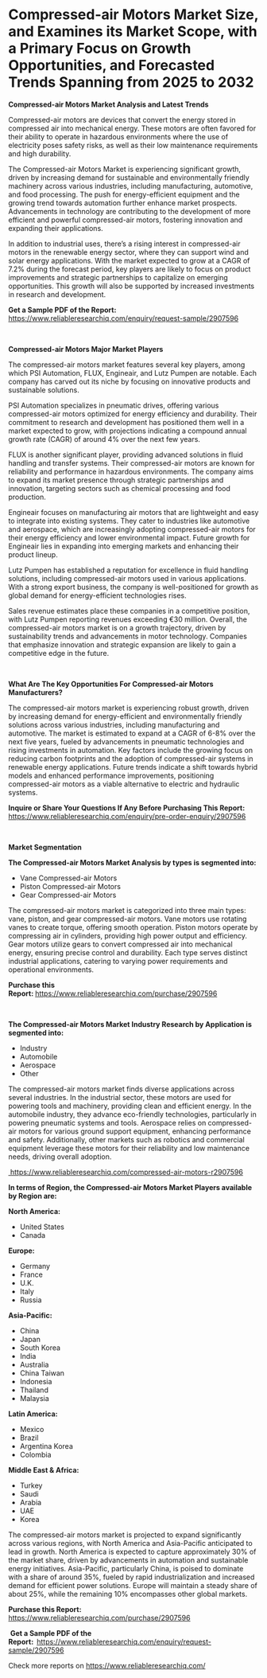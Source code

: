 <p><h1>Compressed-air Motors Market Size, and Examines its Market Scope, with a Primary Focus on Growth Opportunities, and Forecasted Trends Spanning from 2025 to 2032</h1></p><p><strong>Compressed-air Motors Market Analysis and Latest Trends</strong></p>
<p><p>Compressed-air motors are devices that convert the energy stored in compressed air into mechanical energy. These motors are often favored for their ability to operate in hazardous environments where the use of electricity poses safety risks, as well as their low maintenance requirements and high durability. </p><p>The Compressed-air Motors Market is experiencing significant growth, driven by increasing demand for sustainable and environmentally friendly machinery across various industries, including manufacturing, automotive, and food processing. The push for energy-efficient equipment and the growing trend towards automation further enhance market prospects. Advancements in technology are contributing to the development of more efficient and powerful compressed-air motors, fostering innovation and expanding their applications.</p><p>In addition to industrial uses, there’s a rising interest in compressed-air motors in the renewable energy sector, where they can support wind and solar energy applications. With the market expected to grow at a CAGR of 7.2% during the forecast period, key players are likely to focus on product improvements and strategic partnerships to capitalize on emerging opportunities. This growth will also be supported by increased investments in research and development.</p></p>
<p><strong>Get a Sample PDF of the Report:&nbsp;</strong> <a href="https://www.reliableresearchiq.com/enquiry/request-sample/2907596?utm_campaign=2927&utm_medium=2&utm_source=Github&utm_content=ia&utm_term=12032025&utm_id=compressed-air-motors">https://www.reliableresearchiq.com/enquiry/request-sample/2907596</a></p>
<p>&nbsp;</p>
<p><strong>Compressed-air Motors Major Market Players</strong></p>
<p><p>The compressed-air motors market features several key players, among which PSI Automation, FLUX, Engineair, and Lutz Pumpen are notable. Each company has carved out its niche by focusing on innovative products and sustainable solutions.</p><p>PSI Automation specializes in pneumatic drives, offering various compressed-air motors optimized for energy efficiency and durability. Their commitment to research and development has positioned them well in a market expected to grow, with projections indicating a compound annual growth rate (CAGR) of around 4% over the next few years.</p><p>FLUX is another significant player, providing advanced solutions in fluid handling and transfer systems. Their compressed-air motors are known for reliability and performance in hazardous environments. The company aims to expand its market presence through strategic partnerships and innovation, targeting sectors such as chemical processing and food production.</p><p>Engineair focuses on manufacturing air motors that are lightweight and easy to integrate into existing systems. They cater to industries like automotive and aerospace, which are increasingly adopting compressed-air motors for their energy efficiency and lower environmental impact. Future growth for Engineair lies in expanding into emerging markets and enhancing their product lineup.</p><p>Lutz Pumpen has established a reputation for excellence in fluid handling solutions, including compressed-air motors used in various applications. With a strong export business, the company is well-positioned for growth as global demand for energy-efficient technologies rises. </p><p>Sales revenue estimates place these companies in a competitive position, with Lutz Pumpen reporting revenues exceeding €30 million. Overall, the compressed-air motors market is on a growth trajectory, driven by sustainability trends and advancements in motor technology. Companies that emphasize innovation and strategic expansion are likely to gain a competitive edge in the future.</p></p>
<p>&nbsp;</p>
<p><strong>What Are The Key Opportunities For Compressed-air Motors Manufacturers?</strong></p>
<p><p>The compressed-air motors market is experiencing robust growth, driven by increasing demand for energy-efficient and environmentally friendly solutions across various industries, including manufacturing and automotive. The market is estimated to expand at a CAGR of 6-8% over the next five years, fueled by advancements in pneumatic technologies and rising investments in automation. Key factors include the growing focus on reducing carbon footprints and the adoption of compressed-air systems in renewable energy applications. Future trends indicate a shift towards hybrid models and enhanced performance improvements, positioning compressed-air motors as a viable alternative to electric and hydraulic systems.</p></p>
<p><strong>Inquire or Share Your Questions If Any Before Purchasing This Report:</strong> <a href="https://www.reliableresearchiq.com/enquiry/pre-order-enquiry/2907596?utm_campaign=2927&utm_medium=2&utm_source=Github&utm_content=ia&utm_term=12032025&utm_id=compressed-air-motors">https://www.reliableresearchiq.com/enquiry/pre-order-enquiry/2907596</a></p>
<p>&nbsp;</p>
<p><strong>Market Segmentation</strong></p>
<p><strong>The Compressed-air Motors Market Analysis by types is segmented into:</strong></p>
<p><ul><li>Vane Compressed-air Motors</li><li>Piston Compressed-air Motors</li><li>Gear Compressed-air Motors</li></ul></p>
<p><p>The compressed-air motors market is categorized into three main types: vane, piston, and gear compressed-air motors. Vane motors use rotating vanes to create torque, offering smooth operation. Piston motors operate by compressing air in cylinders, providing high power output and efficiency. Gear motors utilize gears to convert compressed air into mechanical energy, ensuring precise control and durability. Each type serves distinct industrial applications, catering to varying power requirements and operational environments.</p></p>
<p><strong>Purchase this Report:&nbsp;</strong><a href="https://www.reliableresearchiq.com/purchase/2907596?utm_campaign=2927&utm_medium=2&utm_source=Github&utm_content=ia&utm_term=12032025&utm_id=compressed-air-motors">https://www.reliableresearchiq.com/purchase/2907596</a></p>
<p>&nbsp;</p>
<p><strong>The Compressed-air Motors Market Industry Research by Application is segmented into:</strong></p>
<p><ul><li>Industry</li><li>Automobile</li><li>Aerospace</li><li>Other</li></ul></p>
<p><p>The compressed-air motors market finds diverse applications across several industries. In the industrial sector, these motors are used for powering tools and machinery, providing clean and efficient energy. In the automobile industry, they advance eco-friendly technologies, particularly in powering pneumatic systems and tools. Aerospace relies on compressed-air motors for various ground support equipment, enhancing performance and safety. Additionally, other markets such as robotics and commercial equipment leverage these motors for their reliability and low maintenance needs, driving overall adoption.</p></p>
<p><a href="https://www.reliableresearchiq.com/compressed-air-motors-r2907596?utm_campaign=2927&utm_medium=2&utm_source=Github&utm_content=ia&utm_term=12032025&utm_id=compressed-air-motors">&nbsp;https://www.reliableresearchiq.com/compressed-air-motors-r2907596</a></p>
<p><strong>In terms of Region, the Compressed-air Motors Market Players available by Region are:</strong></p>
<p>
    <p> <strong> North America: </strong>
        <ul>
            <li>United States</li>
            <li>Canada</li>
        </ul>
        </p> 
    <p> <strong> Europe: </strong>
        <ul>
            <li>Germany</li>
            <li>France</li>
            <li>U.K.</li>
            <li>Italy</li>
            <li>Russia</li>
        </ul>
        </p> 
    <p> <strong> Asia-Pacific: </strong>
        <ul>
            <li>China</li>
            <li>Japan</li>
            <li>South Korea</li>
            <li>India</li>
            <li>Australia</li>
            <li>China Taiwan</li>
            <li>Indonesia</li>
            <li>Thailand</li>
            <li>Malaysia</li>
        </ul>
        </p> 
    <p> <strong> Latin America: </strong>
        <ul>
            <li>Mexico</li>
            <li>Brazil</li>
            <li>Argentina Korea</li>
            <li>Colombia</li>
        </ul>
        </p> 
    <p> <strong> Middle East & Africa: </strong>
        <ul>
            <li>Turkey</li>
            <li>Saudi</li>
            <li>Arabia</li>
            <li>UAE</li>
            <li>Korea</li>
        </ul>
    </p>
    </p>
<p><p>The compressed-air motors market is projected to expand significantly across various regions, with North America and Asia-Pacific anticipated to lead in growth. North America is expected to capture approximately 30% of the market share, driven by advancements in automation and sustainable energy initiatives. Asia-Pacific, particularly China, is poised to dominate with a share of around 35%, fueled by rapid industrialization and increased demand for efficient power solutions. Europe will maintain a steady share of about 25%, while the remaining 10% encompasses other global markets.</p></p>
<p><strong>Purchase this Report: </strong><a href="https://www.reliableresearchiq.com/purchase/2907596?utm_campaign=2927&utm_medium=2&utm_source=Github&utm_content=ia&utm_term=12032025&utm_id=compressed-air-motors">https://www.reliableresearchiq.com/purchase/2907596</a></p>
<p>&nbsp;<strong>Get a Sample PDF of the Report:&nbsp;&nbsp;</strong><a href="https://www.reliableresearchiq.com/enquiry/request-sample/2907596?utm_campaign=2927&utm_medium=2&utm_source=Github&utm_content=ia&utm_term=12032025&utm_id=compressed-air-motors">https://www.reliableresearchiq.com/enquiry/request-sample/2907596</a></p>
<p><strong></strong></p>
<p>Check more reports on <a href="https://www.reliableresearchiq.com/?utm_campaign=2927&utm_medium=2&utm_source=Github&utm_content=ia&utm_term=12032025&utm_id=compressed-air-motors">https://www.reliableresearchiq.com/</a></p>